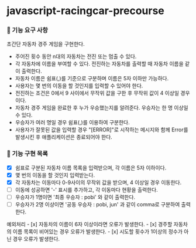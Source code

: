 # javascript-racingcar-precourse
### 📌 기능 요구 사항

초간단 자동차 경주 게임을 구현한다.

- 주어진 횟수 동안 n대의 자동차는 전진 또는 멈출 수 있다.
- 각 자동차에 이름을 부여할 수 있다. 전진하는 자동차를 출력할 때 자동차 이름을 같이 출력한다.
- 자동차 이름은 쉼표(,)를 기준으로 구분하며 이름은 5자 이하만 가능하다.
- 사용자는 몇 번의 이동을 할 것인지를 입력할 수 있어야 한다.
- 전진하는 조건은 0에서 9 사이에서 무작위 값을 구한 후 무작위 값이 4 이상일 경우이다.
- 자동차 경주 게임을 완료한 후 누가 우승했는지를 알려준다. 우승자는 한 명 이상일 수 있다.
- 우승자가 여러 명일 경우 쉼표(,)를 이용하여 구분한다.
- 사용자가 잘못된 값을 입력할 경우 "[ERROR]"로 시작하는 메시지와 함께 Error를 발생시킨 후 애플리케이션은 종료되어야 한다.

### 🚀 기능 구현 목록
- [x] 쉼표로 구분된 자동차 이름 목록을 입력받으며, 각 이름은 5자 이하이다.
- [x] 몇 번의 이동을 할 것인지 입력받는다.
- [x] 각 자동차는 이동마다 0-9사이의 무작위 값을 받으며, 4 이상일 경우 이동한다.
- [ ] 이동에 성공하면 '-' 표시를 추가하고, 각 이동마다 현황을 출력한다.
- [ ] 우승자가 1명이면 '최종 우승자 : pobi' 와 같이 출력한다.
- [ ] 우승자가 2명 이상이면 '공동 우승자 : pobi, jun' 과 같이 comma로 구분하여 출력한다.

예외처리
    - [x] 자동차의 이름이 6자 이상이라면 오류가 발생한다.
    - [x] 경주할 자동차의 이름 목록이 비어있는 경우 오류가 발생한다.
    - [x] 시도할 횟수가 1이상의 정수가 아닌 경우 오류가 발생한다.
